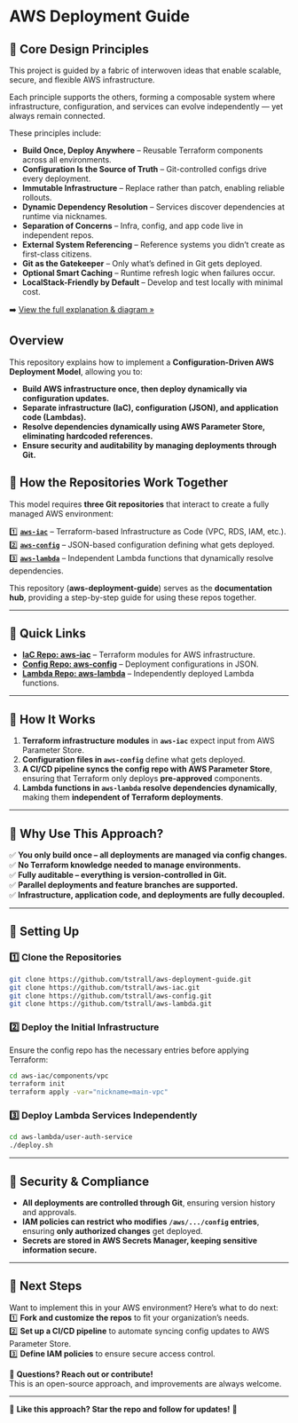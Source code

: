 
# AWS Deployment Guide

## 🧠 Core Design Principles

This project is guided by a fabric of interwoven ideas that enable scalable, secure, and flexible AWS infrastructure.

Each principle supports the others, forming a composable system where infrastructure, configuration, and services can evolve independently — yet always remain connected.

These principles include:

- **Build Once, Deploy Anywhere** – Reusable Terraform components across all environments.
- **Configuration Is the Source of Truth** – Git-controlled configs drive every deployment.
- **Immutable Infrastructure** – Replace rather than patch, enabling reliable rollouts.
- **Dynamic Dependency Resolution** – Services discover dependencies at runtime via nicknames.
- **Separation of Concerns** – Infra, config, and app code live in independent repos.
- **External System Referencing** – Reference systems you didn’t create as first-class citizens.
- **Git as the Gatekeeper** – Only what’s defined in Git gets deployed.
- **Optional Smart Caching** – Runtime refresh logic when failures occur.
- **LocalStack-Friendly by Default** – Develop and test locally with minimal cost.

➡️ [View the full explanation & diagram »](docs/design-principles.md)

## **Overview**  
This repository explains how to implement a **Configuration-Driven AWS Deployment Model**, allowing you to:  
- **Build AWS infrastructure once, then deploy dynamically via configuration updates.**  
- **Separate infrastructure (IaC), configuration (JSON), and application code (Lambdas).**  
- **Resolve dependencies dynamically using AWS Parameter Store, eliminating hardcoded references.**  
- **Ensure security and auditability by managing deployments through Git.**  

## **📂 How the Repositories Work Together**  
This model requires **three Git repositories** that interact to create a fully managed AWS environment:  

1️⃣ **[`aws-iac`](https://github.com/tstrall/aws-iac)** – Terraform-based Infrastructure as Code (VPC, RDS, IAM, etc.).  
2️⃣ **[`aws-config`](https://github.com/tstrall/aws-config)** – JSON-based configuration defining what gets deployed.  
3️⃣ **[`aws-lambda`](https://github.com/tstrall/aws-lambda)** – Independent Lambda functions that dynamically resolve dependencies.  

This repository (**aws-deployment-guide**) serves as the **documentation hub**, providing a step-by-step guide for using these repos together.

---

## **🔗 Quick Links**
- **[IaC Repo: aws-iac](https://github.com/tstrall/aws-iac)** – Terraform modules for AWS infrastructure.  
- **[Config Repo: aws-config](https://github.com/tstrall/aws-config)** – Deployment configurations in JSON.  
- **[Lambda Repo: aws-lambda](https://github.com/tstrall/aws-lambda)** – Independently deployed Lambda functions.  

---

## **📖 How It Works**
1. **Terraform infrastructure modules** in **`aws-iac`** expect input from AWS Parameter Store.  
2. **Configuration files in `aws-config`** define what gets deployed.  
3. **A CI/CD pipeline syncs the config repo with AWS Parameter Store**, ensuring that Terraform only deploys **pre-approved** components.  
4. **Lambda functions in `aws-lambda` resolve dependencies dynamically**, making them **independent of Terraform deployments**.  

---

## **🚀 Why Use This Approach?**
✅ **You only build once – all deployments are managed via config changes.**  
✅ **No Terraform knowledge needed to manage environments.**  
✅ **Fully auditable – everything is version-controlled in Git.**  
✅ **Parallel deployments and feature branches are supported.**  
✅ **Infrastructure, application code, and deployments are fully decoupled.**  

---

## **🔧 Setting Up**
### **1️⃣ Clone the Repositories**
```sh
git clone https://github.com/tstrall/aws-deployment-guide.git
git clone https://github.com/tstrall/aws-iac.git
git clone https://github.com/tstrall/aws-config.git
git clone https://github.com/tstrall/aws-lambda.git
```

### **2️⃣ Deploy the Initial Infrastructure**
Ensure the config repo has the necessary entries before applying Terraform:
```sh
cd aws-iac/components/vpc
terraform init
terraform apply -var="nickname=main-vpc"
```

### **3️⃣ Deploy Lambda Services Independently**
```sh
cd aws-lambda/user-auth-service
./deploy.sh
```

---

## **🔐 Security & Compliance**
- **All deployments are controlled through Git**, ensuring version history and approvals.  
- **IAM policies can restrict who modifies `/aws/.../config` entries**, ensuring **only authorized changes** get deployed.  
- **Secrets are stored in AWS Secrets Manager, keeping sensitive information secure.**  

---

## **📌 Next Steps**
Want to implement this in your AWS environment? Here’s what to do next:  
1️⃣ **Fork and customize the repos** to fit your organization’s needs.  
2️⃣ **Set up a CI/CD pipeline** to automate syncing config updates to AWS Parameter Store.  
3️⃣ **Define IAM policies** to ensure secure access control.  

📩 **Questions? Reach out or contribute!**  
This is an open-source approach, and improvements are always welcome.  

---

📢 **Like this approach? Star the repo and follow for updates!** 🚀  
